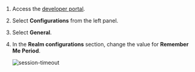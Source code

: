 1.   Access the [developer portal](insert-link). 

2.   Select **Configurations** from the left panel. 

3.   Select **General**.

4.   In the **Realm configurations** section, change the value for **Remember Me Period**.

     ![session-timeout](../../assets/img/fragments/session-timeout.png)